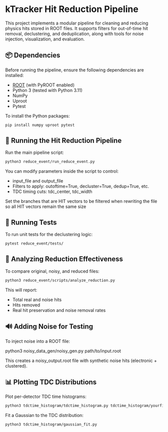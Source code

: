 # kTracker Hit Reduction Pipeline

This project implements a modular pipeline for cleaning and reducing physics hits stored in ROOT files. It supports filters for out-of-time hit removal, declustering, and deduplication, along with tools for noise injection, visualization, and evaluation.

## 📦 Dependencies

Before running the pipeline, ensure the following dependencies are installed:

- [ROOT](https://root.cern/) (with PyROOT enabled)
- Python 3 (tested with Python 3.11)
- NumPy
- Uproot
- Pytest

To install the Python packages:

```bash
pip install numpy uproot pytest
```


## 🚀 Running the Hit Reduction Pipeline

Run the main pipeline script:

```bash
python3 reduce_event/run_reduce_event.py
```

You can modify parameters inside the script to control:

- input_file and output_file
- Filters to apply: outoftime=True, decluster=True, dedup=True, etc.
- TDC timing cuts: tdc_center, tdc_width

Set the branches that are HIT vectors to be filtered when rewriting the file so all HIT vectors remain the same size

## 🧪 Running Tests

To run unit tests for the declustering logic:

```bash
pytest reduce_event/tests/
```

## 🔬 Analyzing Reduction Effectiveness

To compare original, noisy, and reduced files:

```bash
python3 reduce_event/scripts/analyze_reduction.py
```

This will report:

- Total real and noise hits
- Hits removed
- Real hit preservation and noise removal rates

## 🔊 Adding Noise for Testing

To inject noise into a ROOT file:

python3 noisy_data_gen/noisy_gen.py path/to/input.root

This creates a noisy_output.root file with synthetic noise hits (electronic + clustered).

## 📊 Plotting TDC Distributions

Plot per-detector TDC time histograms:

```bash
python3 tdctime_histogram/tdctime_histogram.py tdctime_histogram/yourfile.root
```

Fit a Gaussian to the TDC distribution:

```bash
python3 tdctime_histogram/gaussian_fit.py
```

